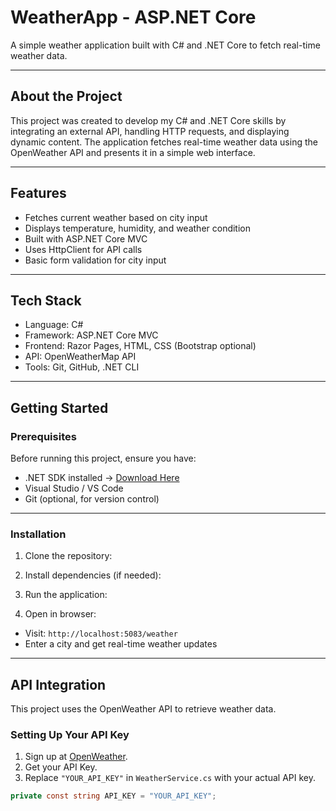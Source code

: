 ﻿# WeatherApp - ASP.NET Core

A simple weather application built with C# and .NET Core to fetch real-time weather data.

---

## About the Project

This project was created to develop my C# and .NET Core skills by integrating an external API, handling HTTP requests, and displaying dynamic content. The application fetches real-time weather data using the OpenWeather API and presents it in a simple web interface.

---

## Features

- Fetches current weather based on city input
- Displays temperature, humidity, and weather condition
- Built with ASP.NET Core MVC
- Uses HttpClient for API calls
- Basic form validation for city input

---

## Tech Stack

- Language: C#
- Framework: ASP.NET Core MVC
- Frontend: Razor Pages, HTML, CSS (Bootstrap optional)
- API: OpenWeatherMap API
- Tools: Git, GitHub, .NET CLI

---

## Getting Started

### Prerequisites

Before running this project, ensure you have:

- .NET SDK installed → [Download Here](https://dotnet.microsoft.com/download/dotnet)
- Visual Studio / VS Code
- Git (optional, for version control)

---

### Installation

1. Clone the repository:
2. Install dependencies (if needed):
3. Run the application:

4. Open in browser:  
- Visit: `http://localhost:5083/weather`
- Enter a city and get real-time weather updates

---

## API Integration

This project uses the OpenWeather API to retrieve weather data.

### Setting Up Your API Key

1. Sign up at [OpenWeather](https://home.openweathermap.org/users/sign_up).
2. Get your API Key.
3. Replace `"YOUR_API_KEY"` in `WeatherService.cs` with your actual API key.

```csharp
private const string API_KEY = "YOUR_API_KEY";
